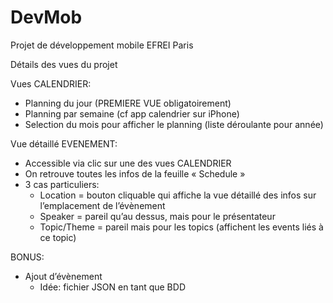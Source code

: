 # DevMob
Projet de développement mobile EFREI Paris

Détails des vues du projet

Vues CALENDRIER:
- Planning du jour (PREMIERE VUE obligatoirement)
- Planning par semaine (cf app calendrier sur iPhone)
- Selection du mois pour afficher le planning (liste déroulante pour année)

Vue détaillé EVENEMENT:
- Accessible via clic sur une des vues CALENDRIER
- On retrouve toutes les infos de la feuille « Schedule »
- 3 cas particuliers:
    - Location = bouton cliquable qui affiche la vue détaillé des infos sur l’emplacement de l’évènement
    - Speaker = pareil qu’au dessus, mais pour le présentateur
    - Topic/Theme = pareil mais pour les topics (affichent les events liés à ce topic)

BONUS:
- Ajout d’évènement
    - Idée: fichier JSON en tant que BDD
